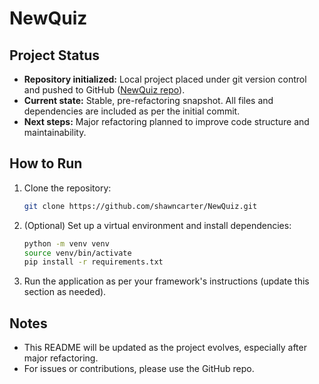 # NewQuiz

## Project Status

- **Repository initialized:** Local project placed under git version control and pushed to GitHub ([NewQuiz repo](https://github.com/shawncarter/NewQuiz)).
- **Current state:** Stable, pre-refactoring snapshot. All files and dependencies are included as per the initial commit.
- **Next steps:** Major refactoring planned to improve code structure and maintainability.

## How to Run

1. Clone the repository:
   ```bash
   git clone https://github.com/shawncarter/NewQuiz.git
   ```
2. (Optional) Set up a virtual environment and install dependencies:
   ```bash
   python -m venv venv
   source venv/bin/activate
   pip install -r requirements.txt
   ```
3. Run the application as per your framework's instructions (update this section as needed).

## Notes
- This README will be updated as the project evolves, especially after major refactoring.
- For issues or contributions, please use the GitHub repo.

